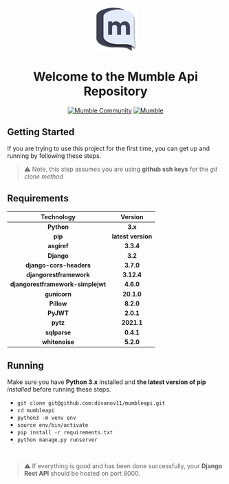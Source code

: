 #
<div align="center">
<img src="./static/images/dark-logo.1c6c40e2.png" width="20%">
<h1>Welcome to the Mumble Api Repository</h1>

<a href="https://discord.gg/TxgpyK8pzf">![Mumble Community](https://img.shields.io/discord/825371211399692308?label=Mumble%20Community&style=for-the-badge&logo=Discord)</a>
<a href="http://mumbleapi.herokuapp.com/">![Mumble](https://img.shields.io/badge/Mumble-API-9cf?style=for-the-badge)</a>

</div>


## Getting Started 

If you are trying to use this project for the first time, you can get up and running by following these steps. 

> ⚠ Note, this step assumes you are using **github ssh keys** for the *git clone method*


## Requirements 

|Technology|Version|
|:--:|:--:|
|**Python**|**3.x**|
|**pip**|**latest version**|
|**asgiref**|**3.3.4**|
|**Django**|**3.2**|
|**django-cors-headers**|**3.7.0**|
|**djangorestframework**|**3.12.4**|
|**djangorestframework-simplejwt**|**4.6.0**|
|**gunicorn**|**20.1.0**|
|**Pillow**|**8.2.0**|
|**PyJWT**|**2.0.1**|
|**pytz**|**2021.1**|
|**sqlparse**|**0.4.1**|
|**whitenoise**|**5.2.0**|


## Running

Make sure you have **Python 3.x** installed and **the latest version of pip** *installed* before running these steps.

- `git clone git@github.com:divanov11/mumbleapi.git`
- `cd mumbleapi`
- `python3 -m venv env`
- `source env/bin/activate`
- `pip install -r requirements.txt`
- `python manage.py runserver`

<br />

> ⚠ If everything is good and has been done successfully, your **Django Rest API** should be hosted on port 8000.  
